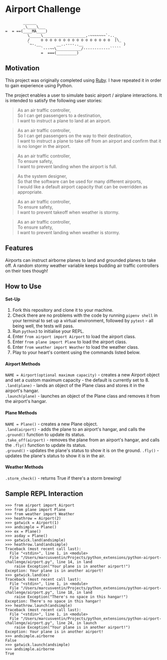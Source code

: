 Airport Challenge
=================

```
        ______
        _\____\___
=  = ==(____MA____)
          \_____\___________________,-~~~~~~~`-.._
          /     o o o o o o o o o o o o o o o o  |\_
          `~-.__       __..----..__                  )
                `---~~\___________/------------`````
                =  ===(_________)

```

## Motivation
This project was originally completed using [Ruby](https://github.com/marcusventin/airport_challenge). I have repeated it in order to gain experience using Python.  

The project enables a user to simulate basic airport / airplane interactions. It is intended to satisfy the following user stories:

> As an air traffic controller,  
> So I can get passengers to a destination,  
> I want to instruct a plane to land at an airport.

> As an air traffic controller,  
> So I can get passengers on the way to their destination,  
> I want to instruct a plane to take off from an airport and confirm that it is no longer in the airport.

> As an air traffic controller,  
> To ensure safety,  
> I want to prevent landing when the airport is full.

> As the system designer,  
> So that the software can be used for many different airports,  
> I would like a default airport capacity that can be overridden as appropriate.

> As an air traffic controller,  
> To ensure safety,  
> I want to prevent takeoff when weather is stormy.

> As an air traffic controller,  
> To ensure safety,  
> I want to prevent landing when weather is stormy.

## Features
Airports can instruct airborne planes to land and grounded planes to take off. A random stormy weather variable keeps budding air traffic controllers on their toes though!

## How to Use
#### Set-Up
1. Fork this repository and clone it to your machine.
2. Check there are no problems with the code by running `pipenv shell` in your terminal to set up a virtual environment, followed by `pytest` - all being well, the tests will pass.
3. Run `python3` to initialise your REPL.
4. Enter `from airport import Airport` to load the airport class.
5. Enter `from plane import Plane` to load the airport class.
6. Enter `from weather import Weather` to load the weather class.
7. Play to your heart's content using the commands listed below.

#### Airport Methods
`NAME = Airport(optional maximum capacity)` - creates a new Airport object and set a custom maximum capacity - the default is currently set to 8.  
`.land(plane)` - lands an object of the Plane class and stores it in the airport's hangar.  
`.launch(plane)` - launches an object of the Plane class and removes it from the airport's hangar.  

#### Plane Methods
`NAME = Plane()` - creates a new Plane object.  
`.land(airport)` - adds the plane to an airport's hangar, and calls the `.ground()` function to update its status.  
`.take_off(airport)` - removes the plane from an airport's hangar, and calls the `.fly()` function to update its status.  
`.ground()` - updates the plane's status to show it is on the ground.
`.fly()` - updates the plane's status to show it is in the air.

#### Weather Methods
`.storm_check()` - returns True if there's a storm brewing!

## Sample REPL Interaction
```
>>> from airport import Airport
>>> from plane import Plane
>>> from weather import Weather
>>> heathrow = Airport(2)
>>> gatwick = Airport(1)
>>> andsimple = Plane()
>>> ex = Plane()
>>> asday = Plane()
>>> gatwick.land(andsimple)
>>> heathrow.land(andsimple)
Traceback (most recent call last):
  File "<stdin>", line 1, in <module>
  File "/Users/marcusventin/Projects/python_extensions/python-airport-challenge/airport.py", line 14, in land
    raise Exception("Your plane is in another airport!")
Exception: Your plane is in another airport!
>>> gatwick.land(ex)
Traceback (most recent call last):
  File "<stdin>", line 1, in <module>
  File "/Users/marcusventin/Projects/python_extensions/python-airport-challenge/airport.py", line 18, in land
    raise Exception("There's no space in this hangar!")
Exception: There's no space in this hangar!
>>> heathrow.launch(andsimple)
Traceback (most recent call last):
  File "<stdin>", line 1, in <module>
  File "/Users/marcusventin/Projects/python_extensions/python-airport-challenge/airport.py", line 24, in launch
    raise Exception("Your plane is in another airport!")
Exception: Your plane is in another airport!
>>> andsimple.airborne
False
>>> gatwick.launch(andsimple)
>>> andsimple.airborne
True
```

